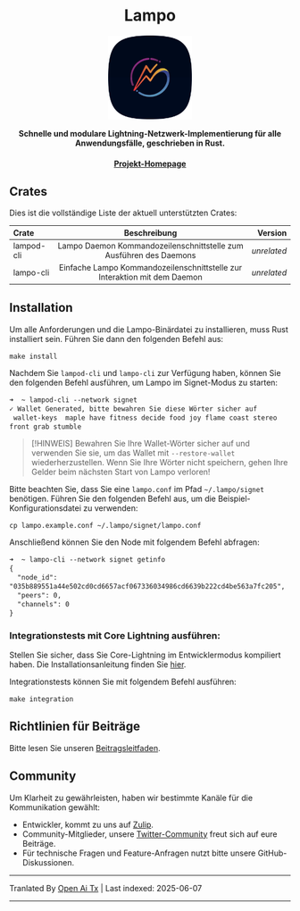 <div align="center">
  <h1>Lampo</h1>

  <img src="https://github.com/saradurante/lampo.docs/blob/dc0dce971c3052f0e9dd668fdf0c7376b12fee7b/imgs/web/icon-512.png?raw=true"  width="150" height="150" />

  <p>
    <strong>Schnelle und modulare Lightning-Netzwerk-Implementierung für alle Anwendungsfälle, geschrieben in Rust.</strong>
  </p>

  <h4>
    <a href="https://lampo.devcrew.cc">Projekt-Homepage</a>
  </h4>
</div>

## Crates

Dies ist die vollständige Liste der aktuell unterstützten Crates:

| Crate       | Beschreibung                                   | Version     |
|:------------|:----------------------------------------------:|------------:|
| lampod-cli  | Lampo Daemon Kommandozeilenschnittstelle zum Ausführen des Daemons | _unrelated_ |
| lampo-cli   | Einfache Lampo Kommandozeilenschnittstelle zur Interaktion mit dem Daemon | _unrelated_ |

## Installation

Um alle Anforderungen und die Lampo-Binärdatei zu installieren, muss Rust installiert sein. Führen Sie dann den folgenden Befehl aus:

```
make install
```

Nachdem Sie `lampod-cli` und `lampo-cli` zur Verfügung haben, können Sie den folgenden Befehl ausführen, um Lampo im Signet-Modus zu starten:

```
➜  ~ lampod-cli --network signet
✓ Wallet Generated, bitte bewahren Sie diese Wörter sicher auf
 wallet-keys  maple have fitness decide food joy flame coast stereo front grab stumble
```

>[!HINWEIS]
Bewahren Sie Ihre Wallet-Wörter sicher auf und verwenden Sie sie, um das Wallet mit `--restore-wallet` wiederherzustellen.
Wenn Sie Ihre Wörter nicht speichern, gehen Ihre Gelder beim nächsten Start von Lampo verloren!

Bitte beachten Sie, dass Sie eine `lampo.conf` im Pfad `~/.lampo/signet` benötigen. Führen Sie den folgenden Befehl aus, um die Beispiel-Konfigurationsdatei zu verwenden:

```
cp lampo.example.conf ~/.lampo/signet/lampo.conf
```

Anschließend können Sie den Node mit folgendem Befehl abfragen:

``` 
➜  ~ lampo-cli --network signet getinfo
{
  "node_id": "035b889551a44e502cd0cd6657acf067336034986cd6639b222cd4be563a7fc205",
  "peers": 0,
  "channels": 0
}
```

### Integrationstests mit Core Lightning ausführen:

Stellen Sie sicher, dass Sie Core-Lightning im Entwicklermodus kompiliert haben. Die Installationsanleitung finden Sie [hier](https://docs.corelightning.org/docs/installation).

Integrationstests können Sie mit folgendem Befehl ausführen:

```
make integration
```

## Richtlinien für Beiträge

Bitte lesen Sie unseren [Beitragsleitfaden](https://raw.githubusercontent.com/vincenzopalazzo/lampo.rs/main/CONTRIBUTING.md).

## Community

Um Klarheit zu gewährleisten, haben wir bestimmte Kanäle für die Kommunikation gewählt:
- Entwickler, kommt zu uns auf [Zulip](https://lampo-dev.zulipchat.com/).
- Community-Mitglieder, unsere [Twitter-Community](https://twitter.com/i/communities/1736414802849706087) freut sich auf eure Beiträge.
- Für technische Fragen und Feature-Anfragen nutzt bitte unsere GitHub-Diskussionen.


---


Tranlated By [Open Ai Tx](https://github.com/OpenAiTx/OpenAiTx) | Last indexed: 2025-06-07


---